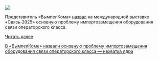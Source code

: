 <!--2025-04-22 12:23:24-->
<div class="yb">
  <div class="rss habr"><img src="https://habrastorage.org/getpro/habr/upload_files/b48/096/b78/b48096b783df931727265151b7458820.jpeg" /><p>Представитель «ВымпелКома» <a href="https://rspectr.com/novosti/bilajn-nazval-osnovnuyu-problemu-importozameshheniya" rel="noopener noreferrer nofollow">назвал</a> на международной выставке «Связь-2025» основную проблему импортозамещения оборудования связи операторского класса.</p> <a href="https://habr.com/ru/articles/903244/#habracut">Читать далее</a> <p class="titl"><a href="https://habr.com/ru/news/903244/?utm_source=habrahabr&utm_medium=rss&utm_campaign=903244">В «ВымпелКоме» назвали основную проблему импортозамещения оборудования связи операторского класса — нехватка ядра</a></p></div>
</div>
